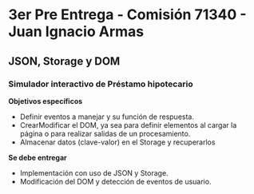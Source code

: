 # 3er Pre Entrega - Comisión 71340 - Juan Ignacio Armas

## JSON, Storage y DOM

### Simulador interactivo de Préstamo hipotecario

**Objetivos específicos**

- Definir eventos a manejar y su función de respuesta.
- CrearModificar el DOM, ya sea para definir elementos al cargar la página o para realizar salidas de un procesamiento.
- Almacenar datos (clave-valor) en el Storage y recuperarlos

**Se debe entregar**

- Implementación con uso de JSON y Storage.
- Modificación del DOM y detección de eventos de usuario.
